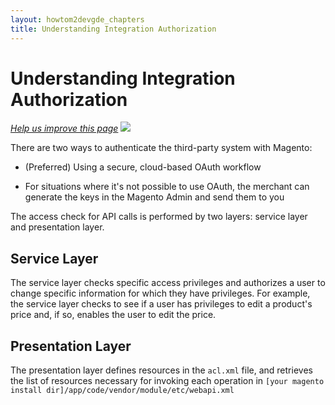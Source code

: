 ```yaml
---
layout: howtom2devgde_chapters
title: Understanding Integration Authorization 
---
```


<h1 id="what-is-integration">Understanding Integration Authorization</h1>

<p><a href="{{ site.githuburl }}guides/m2devgde/v1.0.0.0/integration/integration-auth.md" target="_blank"><em>Help us improve this page</em></a>&nbsp;<img src="{{ site.baseurl }}common/images/newWindow.gif"/></p>

There are two ways to authenticate the third-party system with Magento:

*  (Preferred) Using a secure, cloud-based OAuth workflow

*  For situations where it's not possible to use OAuth, the merchant can generate the keys in the Magento Admin and send them to you

The access check for API calls is performed by two layers: service layer and presentation layer.

<h2 id="service-layer">Service Layer</h2>

The service layer checks specific access privileges and authorizes a user to change specific information for which they have privileges. For example, the service layer checks to see if a user has privileges to edit a product's price and, if so, enables the user to edit the price.

<h2 id="presentation-layer">Presentation Layer</h2>

The presentation layer defines resources in the `acl.xml` file, and retrieves the list of resources necessary for invoking each operation in `[your magento install dir]/app/code/vendor/module/etc/webapi.xml`

<script src="https://gist.github.com/xcomSteveJohnson/9750491.js"></script>

